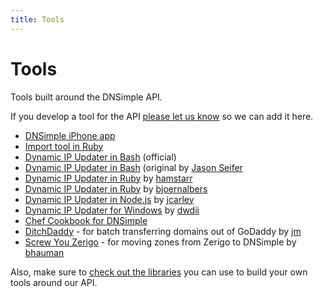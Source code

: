 ```yaml
---
title: Tools
---
```


# Tools

Tools built around the DNSimple API.

If you develop a tool for the API [please let us know](mailto:support@dnsimple.com) so we can add it here.


- [DNSimple iPhone app](http://itunes.apple.com/app/dnsimple-app/id507299306?mt=8)
- [Import tool in Ruby](https://github.com/aetrion/dnsimple-importer)
- [Dynamic IP Updater in Bash](/ddns.sh.txt) (official)
- [Dynamic IP Updater in Bash](http://jasonseifer.com/2011/04/04/auto-update-ip-dnsimple) (original by [Jason Seifer](http://jasonseifer.com)
- [Dynamic IP Updater in Ruby](https://github.com/hamstarr/dyn-dnsimple) by [hamstarr](https://github.com/hamstarr)
- [Dynamic IP Updater in Ruby](https://github.com/bjoernalbers/dynsimple) by [bjoernalbers](https://github.com/bjoernalbers)
- [Dynamic IP Updater in Node.js](https://github.com/jcarley/node-dns) by [jcarley](https://github.com/jcarley)
- [Dynamic IP Updater for Windows](https://github.com/dwdii/DNScymbal) by [dwdii](https://github.com/dwdii)
- [Chef Cookbook for DNSimple](http://community.opscode.com/cookbooks/dnsimple)
- [DitchDaddy](https://github.com/jm/ditchdaddy) - for batch transferring domains out of GoDaddy by [jm](https://github.com/jm)
- [Screw You Zerigo](https://gist.github.com/bhauman/8225787) - for moving zones from Zerigo to DNSimple by [bhauman](https://gist.github.com/bhauman)


Also, make sure to [check out the libraries](http://developer.dnsimple.com/libraries) you can use to build your own tools around our API.
